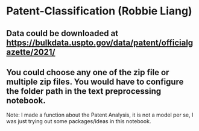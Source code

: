 # Patent-Classification (Robbie Liang)


## Data could be downloaded at https://bulkdata.uspto.gov/data/patent/officialgazette/2021/
## You could choose any one of the zip file or multiple zip files. You would have to configure the folder path in the text preprocessing notebook.


Note: I made a function about the Patent Analysis, it is not a model per se, I was just trying out some packages/ideas in this notebook.
